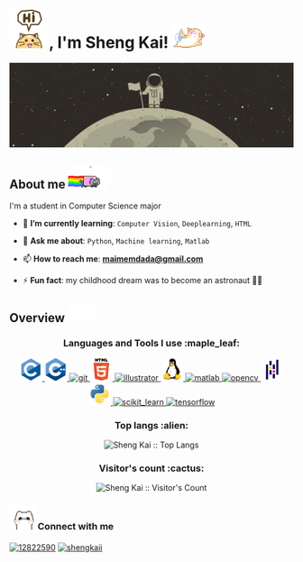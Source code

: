 <h1> <img src="https://github.com/ShenggKai/ShenggKai/blob/master/catsayhi.gif" width="70">, I'm Sheng Kai! <img src="https://github.com/ShenggKai/ShenggKai/blob/master/ezgif.com-gif-maker%20(2).gif" width="60"></h1> 

<p align="center"><img src="https://github.com/ShenggKai/ShenggKai/blob/master/3107.jpg"></p>

<h2 align="left">About me <img src="https://github.com/ShenggKai/ShenggKai/blob/master/nyan_cat.gif" width="75"></h2>
 I'm a student in Computer Science major

- 🌱 **I’m currently learning**: `Computer Vision`, `Deeplearning`, `HTML`

- 💬 **Ask me about**: `Python`, `Machine learning`, `Matlab`

- 📫 **How to reach me**: **maimemdada@gmail.com**

- ⚡ **Fun fact**: my childhood dream was to become an astronaut 👨‍🚀

<h2 align="left">Overview  <img src="https://github.com/ShenggKai/ShenggKai/blob/master/ezgif.com-gif-maker%20(3).gif" width="50"></h2>

<h3 align="center">Languages and Tools I use :maple_leaf:</h3>
<p align="center"> <a href="https://www.cprogramming.com/" target="_blank" rel="noreferrer"> <img src="https://raw.githubusercontent.com/devicons/devicon/master/icons/c/c-original.svg" alt="c" width="40" height="40"/> </a> <a href="https://www.w3schools.com/cpp/" target="_blank" rel="noreferrer"> <img src="https://raw.githubusercontent.com/devicons/devicon/master/icons/cplusplus/cplusplus-original.svg" alt="cplusplus" width="40" height="40"/> </a> <a href="https://git-scm.com/" target="_blank" rel="noreferrer"> <img src="https://www.vectorlogo.zone/logos/git-scm/git-scm-icon.svg" alt="git" width="40" height="40"/> </a> <a href="https://www.w3.org/html/" target="_blank" rel="noreferrer"> <img src="https://raw.githubusercontent.com/devicons/devicon/master/icons/html5/html5-original-wordmark.svg" alt="html5" width="40" height="40"/> </a> <a href="https://www.adobe.com/in/products/illustrator.html" target="_blank" rel="noreferrer"> <img src="https://www.vectorlogo.zone/logos/adobe_illustrator/adobe_illustrator-icon.svg" alt="illustrator" width="40" height="40"/> </a> <a href="https://www.linux.org/" target="_blank" rel="noreferrer"> <img src="https://raw.githubusercontent.com/devicons/devicon/master/icons/linux/linux-original.svg" alt="linux" width="40" height="40"/> </a> <a href="https://www.mathworks.com/" target="_blank" rel="noreferrer"> <img src="https://upload.wikimedia.org/wikipedia/commons/2/21/Matlab_Logo.png" alt="matlab" width="40" height="40"/> </a> <a href="https://opencv.org/" target="_blank" rel="noreferrer"> <img src="https://www.vectorlogo.zone/logos/opencv/opencv-icon.svg" alt="opencv" width="40" height="40"/> </a> <a href="https://pandas.pydata.org/" target="_blank" rel="noreferrer"> <img src="https://raw.githubusercontent.com/devicons/devicon/2ae2a900d2f041da66e950e4d48052658d850630/icons/pandas/pandas-original.svg" alt="pandas" width="40" height="40"/> </a> <a href="https://www.python.org" target="_blank" rel="noreferrer"> <img src="https://raw.githubusercontent.com/devicons/devicon/master/icons/python/python-original.svg" alt="python" width="40" height="40"/> </a> <a href="https://scikit-learn.org/" target="_blank" rel="noreferrer"> <img src="https://upload.wikimedia.org/wikipedia/commons/0/05/Scikit_learn_logo_small.svg" alt="scikit_learn" width="40" height="40"/> </a> <a href="https://www.tensorflow.org" target="_blank" rel="noreferrer"> <img src="https://www.vectorlogo.zone/logos/tensorflow/tensorflow-icon.svg" alt="tensorflow" width="40" height="40"/> </a> </p>

<h3 align="center">Top langs :alien:</h3>

<p align="center"><img src="https://github-readme-stats.vercel.app/api/top-langs/?username=ShenggKai&langs_count=10&theme=tokyonight&layout=compact" alt="Sheng Kai :: Top Langs" /></p>

<h3 align="center">Visitor's count :cactus:</h3>

<p align="center"><img src="https://profile-counter.glitch.me/{ShenggKai}/count.svg" alt="Sheng Kai :: Visitor's Count" /></p>

<h3 align="left"><img src="https://github.com/ShenggKai/ShenggKai/blob/master/giphy%20(2).gif" width="50">Connect with me</h3>
<p align="left">
<a href="https://stackoverflow.com/users/12822590" target="blank"><img align="center" src="https://raw.githubusercontent.com/rahuldkjain/github-profile-readme-generator/master/src/images/icons/Social/stack-overflow.svg" alt="12822590" height="30" width="40" /></a>
<a href="https://kaggle.com/shengkaii" target="blank"><img align="center" src="https://raw.githubusercontent.com/rahuldkjain/github-profile-readme-generator/master/src/images/icons/Social/kaggle.svg" alt="shengkaii" height="30" width="40" /></a>
</p>
